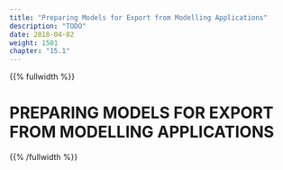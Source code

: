 ```yaml
---
title: "Preparing Models for Export from Modelling Applications"
description: "TODO"
date: 2018-04-02
weight: 1501
chapter: "15.1"
---
```

{{% fullwidth %}}
# PREPARING MODELS FOR EXPORT FROM MODELLING APPLICATIONS
{{% /fullwidth %}}